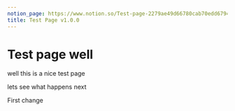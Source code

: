 ```yaml
---
notion_page: https://www.notion.so/Test-page-2279ae49d66780cab70edd679467f145
title: Test Page v1.0.0
---
```


# Test page well

well this is a nice test page

lets see what happens next

First change